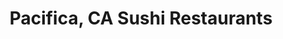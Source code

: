 ---
layout: city
title: Pacifica, CA Sushi Restaurants
permalink: /california/pacifica/
stateAbbr: CA
stateName: California
cityName: Pacifica
---